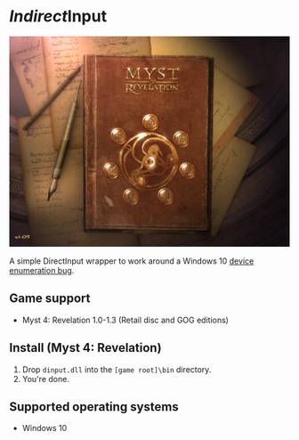 # *Indirect*Input

![Myst 4 Screenshot](./gfx/myst4.png)

A simple DirectInput wrapper to work around a Windows 10 [device enumeration bug](https://aka.ms/AA3931c).

## Game support

- Myst 4: Revelation 1.0-1.3 (Retail disc and GOG editions)

## Install (Myst 4: Revelation)

1. Drop `dinput.dll` into the `[game root]\bin` directory.
2. You're done.

## Supported operating systems ##

- Windows 10